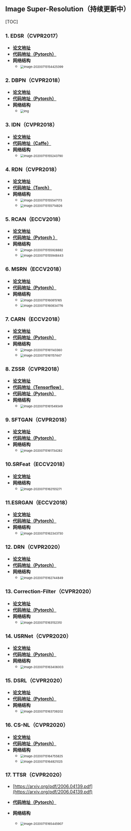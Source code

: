 ## Image Super-Resolution（持续更新中）

[TOC]

### 1. EDSR（CVPR2017）

- **[论文地址](https://arxiv.org/pdf/1707.02921.pdf)**
- **[代码地址（Pytorch）](https://github.com/thstkdgus35/EDSR-PyTorch)**
- **网络结构**
  - <img src="C:\Users\Insta\AppData\Roaming\Typora\typora-user-images\image-20200715154425399.png" alt="image-20200715154425399" style="zoom: 67%;" />

### 2. DBPN（CVPR2018）

- **[论文地址](https://arxiv.org/abs/1803.02735)**
- **[代码地址（Pytorch）](https://github.com/alterzero/DBPN-Pytorch)**
- **网络结构**
  - <img src="https://alterzero.github.io/projects/DBPN.png" alt="img" style="zoom:67%;" />

### 3. IDN（CVPR2018）

- **[论文地址](https://arxiv.org/abs/1803.09454)**
- **[代码地址（Caffe）](https://github.com/Zheng222/IDN-Caffe)**
- **网络结构**
  - <img src="C:\Users\Insta\AppData\Roaming\Typora\typora-user-images\image-20200715155243790.png" alt="image-20200715155243790" style="zoom:67%;" />

### 4. RDN（CVPR2018）

- **[论文地址](https://arxiv.org/abs/1802.08797)**
- **[代码地址（Torch）](https://github.com/yulunzhang/RDN)**
- **网络结构**
  - <img src="C:\Users\Insta\AppData\Roaming\Typora\typora-user-images\image-20200715155547173.png" alt="image-20200715155547173" style="zoom:67%;" />
  - <img src="C:\Users\Insta\AppData\Roaming\Typora\typora-user-images\image-20200715155714826.png" alt="image-20200715155714826" style="zoom:67%;" />

### 5. RCAN（ECCV2018）

- **[论文地址](https://arxiv.org/abs/1807.02758)**
- **[代码地址（Pytorch ）](https://github.com/yulunzhang/RCAN)**
- **网络结构**
  - <img src="C:\Users\Insta\AppData\Roaming\Typora\typora-user-images\image-20200715155928882.png" alt="image-20200715155928882" style="zoom:67%;" />
  - <img src="C:\Users\Insta\AppData\Roaming\Typora\typora-user-images\image-20200715155948443.png" alt="image-20200715155948443" style="zoom:67%;" />

### 6.  MSRN（ECCV2018）

- **[论文地址](https://openaccess.thecvf.com/content_ECCV_2018/papers/Juncheng_Li_Multi-scale_Residual_Network_ECCV_2018_paper.pdf)**
- **[代码地址（Pytorch）](https://github.com/MIVRC/MSRN-PyTorch)**
- **网络结构**
  - <img src="C:\Users\Insta\AppData\Roaming\Typora\typora-user-images\image-20200715160815165.png" alt="image-20200715160815165" style="zoom:67%;" />
  - <img src="C:\Users\Insta\AppData\Roaming\Typora\typora-user-images\image-20200715160834776.png" alt="image-20200715160834776" style="zoom:67%;" />

### 7. CARN（ECCV2018）

- [**论文地址**](https://arxiv.org/abs/1803.08664v4)
- **[代码地址（Pytorch）](https://github.com/nmhkahn/CARN-pytorch)**
- **网络结构**
  - <img src="C:\Users\Insta\AppData\Roaming\Typora\typora-user-images\image-20200715161143360.png" alt="image-20200715161143360" style="zoom:67%;" />
  - <img src="C:\Users\Insta\AppData\Roaming\Typora\typora-user-images\image-20200715161157447.png" alt="image-20200715161157447" style="zoom:67%;" />



### 8. ZSSR（CVPR2018）

- **[论文地址](https://arxiv.org/abs/1712.06087)**
- **[代码地址（Tensorflow）](https://github.com/assafshocher/ZSSR/blob/master/ZSSR.py)**
- **[代码地址（Pytorch）](https://github.com/galprz/ZSSR-pytorch)**
- **网络结构**
  - <img src="C:\Users\Insta\AppData\Roaming\Typora\typora-user-images\image-20200715161549349.png" alt="image-20200715161549349" style="zoom:67%;" />

### 9. SFTGAN（CVPR2018）

- **[论文地址](https://arxiv.org/abs/1804.02815)**
- **[代码地址（Pytorch）](https://github.com/xinntao/SFTGAN)**
- **网络结构**
  - <img src="C:\Users\Insta\AppData\Roaming\Typora\typora-user-images\image-20200715161734282.png" alt="image-20200715161734282" style="zoom:67%;" />

### 10.SRFeat（ECCV2018）

- [**论文地址**](https://openaccess.thecvf.com/content_ECCV_2018/papers/Seong-Jin_Park_SRFeat_Single_Image_ECCV_2018_paper.pdf)
- **网络结构**
  - <img src="C:\Users\Insta\AppData\Roaming\Typora\typora-user-images\image-20200715162155271.png" alt="image-20200715162155271" style="zoom:67%;" />

### 11.ESRGAN（ECCV2018）

- [**论文地址**](https://arxiv.org/abs/1809.00219)
- [**代码地址（Pytorch）**](https://github.com/xinntao/ESRGAN)
- **网络结构**
  - <img src="C:\Users\Insta\AppData\Roaming\Typora\typora-user-images\image-20200715162343730.png" alt="image-20200715162343730" style="zoom:67%;" />

### 12. DRN（CVPR2020）

- [**论文地址**](https://arxiv.org/pdf/2003.07018.pdf)
- [**代码地址（Pytorch）**](https://github.com/guoyongcs/DRN)
- **网络结构**
  - <img src="C:\Users\Insta\AppData\Roaming\Typora\typora-user-images\image-20200715162744849.png" alt="image-20200715162744849" style="zoom:67%;" />

### 13. Correction-Filter（CVPR2020）

- [**论文地址**](https://arxiv.org/abs/1912.00157)
- [**代码地址（Pytorch）**](https://github.com/shadyabh/Correction-Filter)
- **网络结构**
  - <img src="C:\Users\Insta\AppData\Roaming\Typora\typora-user-images\image-20200715163152310.png" alt="image-20200715163152310" style="zoom:67%;" />

### 14. USRNet（CVPR2020）

- [**论文地址**](https://openaccess.thecvf.com/content_CVPR_2020/papers/Zhang_Deep_Unfolding_Network_for_Image_Super-Resolution_CVPR_2020_paper.pdf)
- [**代码地址（Pytorch）**](https://github.com/cszn/USRNet)
- **网络结构**
  - <img src="C:\Users\Insta\AppData\Roaming\Typora\typora-user-images\image-20200715163406003.png" alt="image-20200715163406003" style="zoom:67%;" />

### 15. DSRL（CVPR2020）

- [**论文地址**](https://openaccess.thecvf.com/content_CVPR_2020/papers/Wang_Dual_Super-Resolution_Learning_for_Semantic_Segmentation_CVPR_2020_paper.pdf)
- [**代码地址（Pytorch）**](https://github.com/wanglixilinx/DSRL/issues)
- **网络结构**
  - <img src="C:\Users\Insta\AppData\Roaming\Typora\typora-user-images\image-20200715163739202.png" alt="image-20200715163739202" style="zoom:67%;" />

### 16. CS-NL（CVPR2020）

- [**论文地址**](https://arxiv.org/pdf/2006.01424.pdf)
- [**代码地址（Pytorch）**](https://github.com/SHI-Labs/Cross-Scale-Non-Local-Attention)
- **网络结构**
  - <img src="C:\Users\Insta\AppData\Roaming\Typora\typora-user-images\image-20200715164755825.png" alt="image-20200715164755825" style="zoom:67%;" />
  - <img src="C:\Users\Insta\AppData\Roaming\Typora\typora-user-images\image-20200715164821025.png" alt="image-20200715164821025" style="zoom:67%;" />

### 17. TTSR（CVPR2020）

- [https://arxiv.org/pdf/2006.04139.pdf](https://arxiv.org/pdf/2006.04139.pdf)

- [**代码地址（Pytorch）**](https://github.com/researchmm/TTSR)

- **网络结构**

  - <img src="C:\Users\Insta\AppData\Roaming\Typora\typora-user-images\image-20200715165445907.png" alt="image-20200715165445907" style="zoom:67%;" />

  